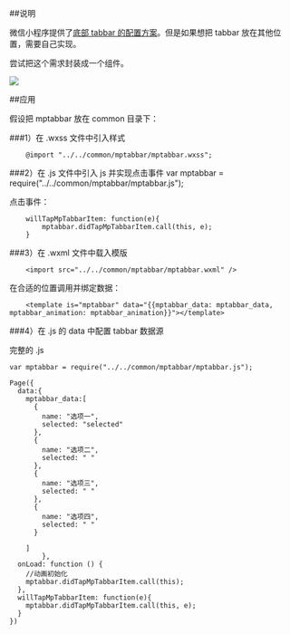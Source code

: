 ##说明

微信小程序提供了[底部 tabbar 的配置方案](https://mp.weixin.qq.com/debug/wxadoc/dev/framework/config.html)。但是如果想把 tabbar 放在其他位置，需要自己实现。

尝试把这个需求封装成一个组件。

![](http://7vzort.com1.z0.glb.clouddn.com/mptabbar.gif)

##应用

假设把 mptabbar 放在 common 目录下：

###1）在 .wxss 文件中引入样式
 
		@import "../../common/mptabbar/mptabbar.wxss";


###2）在 .js 文件中引入 js 并实现点击事件
		var mptabbar = require("../../common/mptabbar/mptabbar.js");

点击事件：

		
		willTapMpTabbarItem: function(e){
		    mptabbar.didTapMpTabbarItem.call(this, e);
		}
  		
###3）在 .wxml 文件中载入模版
 
 		<import src="../../common/mptabbar/mptabbar.wxml" />
 		
 		
在合适的位置调用并绑定数据：

		<template is="mptabbar" data="{{mptabbar_data: mptabbar_data, mptabbar_animation: mptabbar_animation}}"></template>

###4）在 .js 的 data 中配置 tabbar 数据源

完整的 .js

	var mptabbar = require("../../common/mptabbar/mptabbar.js");
	
	Page({
	  data:{
	    mptabbar_data:[
	      {
	        name: "选项一",
	        selected: "selected"
	      },
	      {
	        name: "选项二",
	        selected: " "
	      },
	      {
	        name: "选项三",
	        selected: " "
	      },
	      {
	        name: "选项四",
	        selected: " "
	      }
	
	    ]
	  		},
	  onLoad: function () {
	    //动画初始化
	    mptabbar.didTapMpTabbarItem.call(this);
	  },
	  willTapMpTabbarItem: function(e){
	    mptabbar.didTapMpTabbarItem.call(this, e);
	  }
	})